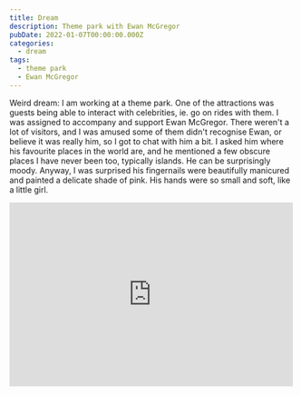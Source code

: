 ```yaml
---
title: Dream
description: Theme park with Ewan McGregor
pubDate: 2022-01-07T00:00:00.000Z
categories:
  - dream
tags:
  - theme park
  - Ewan McGregor
---
```


Weird dream: I am working at a theme park. One of the attractions was guests being able to interact with celebrities, ie. go on rides with them. I was assigned to accompany and support Ewan McGregor. There weren't a lot of visitors, and I was amused some of them didn't recognise Ewan, or believe it was really him, so I got to chat with him a bit. I asked him where his favourite places in the world are, and he mentioned a few obscure places I have never been too, typically islands. He can be surprisingly moody. Anyway, I was surprised his fingernails were beautifully manicured and painted a delicate shade of pink. His hands were so small and soft, like a little girl.

<iframe src="https://www.facebook.com/plugins/post.php?href=https%3A%2F%2Fwww.facebook.com%2Fchris1.tham%2Fposts%2Fpfbid0pYhaSN8sKFs3advy2wvgTguLwfooJBLHjgV31L9nqLLfjsaERRPnXvokt9mPoy1Sl&show_text=true&width=500" width="500" height="324" style="border:none;overflow:hidden" scrolling="no" frameborder="0" allowfullscreen="true" allow="autoplay; clipboard-write; encrypted-media; picture-in-picture; web-share"></iframe>
